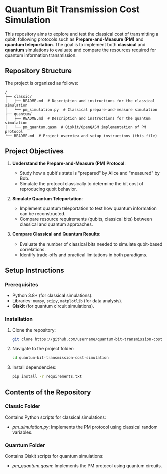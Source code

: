 # **Quantum Bit Transmission Cost Simulation**

This repository aims to explore and test the classical cost of transmitting a qubit, following protocols such as **Prepare-and-Measure (PM)** and **quantum teleportation**. The goal is to implement both **classical** and **quantum** simulations to evaluate and compare the resources required for quantum information transmission.

## **Repository Structure**

The project is organized as follows:
```
/
├── classic/
│   ├── README.md  # Description and instructions for the classical simulation
│   └── pm_simulation.py  # Classical prepare-and-measure simulation
├── quantum/
│   ├── README.md  # Description and instructions for the quantum simulation
│   └── pm_quantum.qasm  # Qiskit/OpenQASM implementation of PM protocol
└── README.md  # Project overview and setup instructions (this file)
```

## **Project Objectives**
1. **Understand the Prepare-and-Measure (PM) Protocol**:
   - Study how a qubit's state is "prepared" by Alice and "measured" by Bob.
   - Simulate the protocol classically to determine the bit cost of reproducing qubit behavior.

2. **Simulate Quantum Teleportation**:
   - Implement quantum teleportation to test how quantum information can be reconstructed.
   - Compare resource requirements (qubits, classical bits) between classical and quantum approaches.

3. **Compare Classical and Quantum Results**:
   - Evaluate the number of classical bits needed to simulate qubit-based correlations.
   - Identify trade-offs and practical limitations in both paradigms.

## **Setup Instructions**

### **Prerequisites**
- Python 3.8+ (for classical simulations).
- Libraries: `numpy`, `scipy`, `matplotlib` (for data analysis).
- **Qiskit** (for quantum circuit simulations).

### **Installation**
1. Clone the repository:
   ```bash
   git clone https://github.com/username/quantum-bit-transmission-cost-simulation.git
2. Navigate to the project folder:
   ```bash
   cd quantum-bit-transmission-cost-simulation
3. Install dependencies:
   ```bash
   pip install -r requirements.txt

## Contents of the Repository

### Classic Folder
Contains Python scripts for classical simulations:
* *pm_simulation.py*: Implements the PM protocol using classical random variables.

### Quantum Folder
Contains Qiskit scripts for quantum simulations:
* *pm_quantum.qasm*: Implements the PM protocol using quantum circuits.
